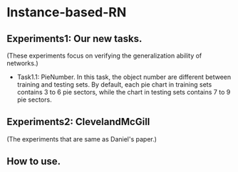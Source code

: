 # Instance-based-RN

## Experiments1: Our new tasks. 
(These experiments focus on verifying the generalization ability of networks.)

* Task1.1: PieNumber.
In this task, the object number are different between training and testing sets. By default, each pie chart in training sets contains 3 to 6 pie sectors, while the chart in testing sets contains 7 to 9 pie sectors.




## Experiments2: ClevelandMcGill
(The experiments that are same as Daniel's paper.)

## How to use.

